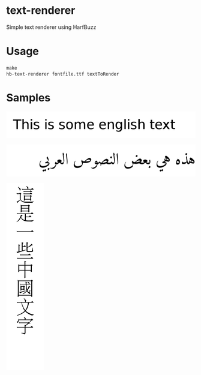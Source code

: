 # text-renderer
Simple text renderer using HarfBuzz

Usage
=========
    make
    hb-text-renderer fontfile.ttf textToRender

Samples
==========

![en](./en.png)

![ar](./ar.png)

![ch](./ch.png)
